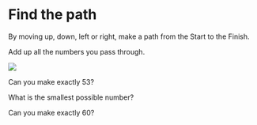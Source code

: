 # Find the path

By moving up, down, left or right, make a path from the Start to the Finish.

Add up all the numbers you pass through.

![](https://github.com/supportingami/sami-maths-club/blob/master/maths-club-pack/images/find-the-path.png?raw=true)

Can you make exactly 53?

What is the smallest possible number?

Can you make exactly 60?
